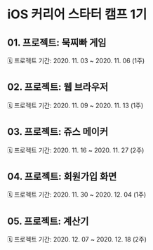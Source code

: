 # iOS 커리어 스타터 캠프 1기
## 01. 프로젝트: 묵찌빠 게임

🗓 프로젝트 기간: 2020. 11. 03 ~ 2020. 11. 06 (1주)

## 02. 프로젝트: 웹 브라우저

🗓 프로젝트 기간: 2020. 11. 09 ~ 2020. 11. 13 (1주)

## 03. 프로젝트: 쥬스 메이커

🗓 프로젝트 기간: 2020. 11. 16 ~ 2020. 11. 27 (2주)

## 04. 프로젝트: 회원가입 화면

🗓 프로젝트 기간: 2020. 11. 30 ~ 2020. 12. 04 (1주)

## 05. 프로젝트: 계산기

🗓 프로젝트 기간: 2020. 12. 07 ~ 2020. 12. 18 (2주)